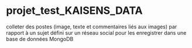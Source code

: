 # projet_test_KAISENS_DATA
colleter des postes (image, texte et commentaires liés aux images) par rapport à un sujet défini sur un réseau social pour les enregistrer dans une base de données MongoDB 
